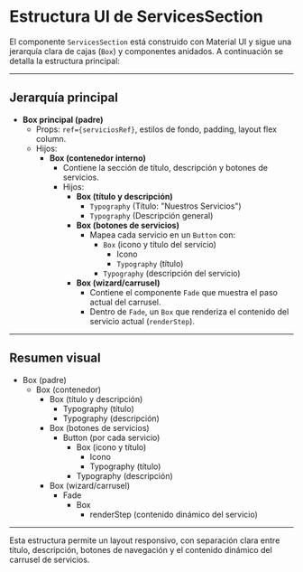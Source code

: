 # Estructura UI de ServicesSection

El componente `ServicesSection` está construido con Material UI y sigue una jerarquía clara de cajas (`Box`) y componentes anidados. A continuación se detalla la estructura principal:

---

## Jerarquía principal

- **Box principal (padre)**
  - Props: `ref={serviciosRef}`, estilos de fondo, padding, layout flex column.
  - Hijos:
    - **Box (contenedor interno)**
      - Contiene la sección de título, descripción y botones de servicios.
      - Hijos:
        - **Box (título y descripción)**
          - `Typography` (Título: "Nuestros Servicios")
          - `Typography` (Descripción general)
        - **Box (botones de servicios)**
          - Mapea cada servicio en un `Button` con:
            - `Box` (icono y título del servicio)
              - Icono
              - `Typography` (título)
            - `Typography` (descripción del servicio)
        - **Box (wizard/carrusel)**
          - Contiene el componente `Fade` que muestra el paso actual del carrusel.
          - Dentro de `Fade`, un `Box` que renderiza el contenido del servicio actual (`renderStep`).

---

## Resumen visual

- Box (padre)
  - Box (contenedor)
    - Box (título y descripción)
      - Typography (título)
      - Typography (descripción)
    - Box (botones de servicios)
      - Button (por cada servicio)
        - Box (icono y título)
          - Icono
          - Typography (título)
        - Typography (descripción)
    - Box (wizard/carrusel)
      - Fade
        - Box
          - renderStep (contenido dinámico del servicio)

---

Esta estructura permite un layout responsivo, con separación clara entre título, descripción, botones de navegación y el contenido dinámico del carrusel de servicios.
